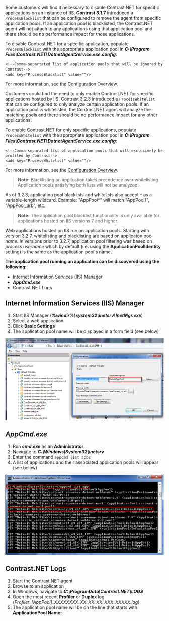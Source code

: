 <!--
title: ".NET Application Pool Filtering"
description: "Information on blacklisting/whitelisting application pools"
tags: "microsoft IIS pooling whitelist blacklist configuration agent installation .Net"
-->

Some customers will find it necessary to disable Contrast.NET for specific applications on an instance of IIS. **Contrast 3.1.7** introduced a ```ProcessBlacklist``` that can be configured to remove the agent from specific application pools. If an application pool is blacklisted, the Contrast.NET agent will not attach to any applications using that application pool and there should be no performance impact for those applications.

To disable Contrast.NET for a specific application, populate ```ProcessBlacklist``` with the appropriate application pool in ***C:\Program Files\Contrast.NET\DotnetAgentService.exe.config***:

```
<!--Comma-separtated list of application pools that will be ignored by Contrast-->
<add key="ProcessBlacklist" value=""/>
```

For more information, see the [Configuration Overview](installation-netconfig.html#overview).

Customers could find the need to only enable Contrast.NET for specific applications hosted by IIS. Contrast 3.2.3 introduced a ```ProcessWhitelist``` that can be configured to only analyze certain application pools. If an application pool is whitelisted, the Contrast.NET agent will analyze the matching pools and there should be no performance impact for any other applications.

To enable Contrast.NET for only specific applications, populate ```ProcessWhitelist``` with the appropriate application pool in ***C:\Program Files\Contrast.NET\DotnetAgentService.exe.config***:

```
<!--Comma-separated list of application pools that will exclusively be profiled by Contrast-->
<add key="ProcessWhitelist" value=""/>
```

For more information, see the [Configuration Overview](installation-netconfig.html#overview).

>**Note:** Blacklisting an application takes precedence over whitelisting.  Application pools satisfying both lists will not be analyzed.

As of 3.2.3, application pool blacklists and whitelists also accept ```*``` as a variable-length wildcard.  Example: "AppPool*" will match "AppPool1", "AppPool_arb", etc.

>**Note:** The application pool blacklist functionality is only available for applications hosted on IIS versions 7 and higher.

Web applications hosted on IIS run on application pools. Starting with version 3.2.7, whitelisting and blacklisting are based on applicaton pool *name*.  In versions prior to 3.2.7, application pool filtering was based on *process username* which by default (i.e. using the **ApplicationPoolIdentity** setting) is the same as the application pool's name.

**The application pool running an application can be discovered using the following:**

* Internet Information Services (IIS) Manager
* ***AppCmd.exe***
* Contrast.NET Logs


## Internet Information Services (IIS) Manager

1. Start IIS Manager (***%windir%\system32\inetsrv\InetMgr.exe***)
2. Select a web application
3. Click **Basic Settings**
4. The application pool name will be displayed in a form field (see below)

<a href="assets/images/KB3-e05_1.jpg" rel="lightbox" title="Application Pool Name"><img class="thumbnail" src="assets/images/KB3-e05_1.jpg"/></a>


## ***AppCmd.exe***

1. Run ***cmd.exe*** as an **Administrator**
2. Navigate to ***C:\Windows\System32\inetsrv***
3. Enter the command ```appcmd list apps```
4. A list of applications and their associated application pools will appear (see below)

<a href="assets/images/KB3-e05_2.jpg" rel="lightbox" title="Application List"><img class="thumbnail" src="assets/images/KB3-e05_2.jpg"/></a>


## Contrast.NET Logs

1. Start the Contrast.NET agent
2. Browse to an application
3. In Windows, navigate to ***C:\ProgramData\Contrast.NET\LOGS***
4. Open the most recent **Profiler** or **Duplex** log (*Profiler_[AppPool]_XXXXXXXX_XX_XX_XX_XXX_XXXXX.log*)
5. The application pool name will be on the line that starts with **ApplicationPool Name:** 

